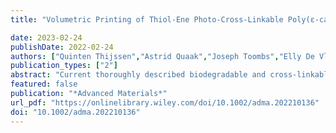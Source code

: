```yaml
---
title: "Volumetric Printing of Thiol‐Ene Photo‐Cross‐Linkable Poly(ε‐caprolactone): A Tunable Material Platform Serving Biomedical Applications"

date: 2023-02-24
publishDate: 2022-02-24
authors: ["Quinten Thijssen","Astrid Quaak","Joseph Toombs","Elly De Vlieghere", "Laurens Parmentier","Hayden Taylor","Sandra Van Vlierberghe"]
publication_types: ["2"]
abstract: "Current thoroughly described biodegradable and cross-linkable polymers mainly rely on acrylate cross-linking. However, despite the swift cross-linking kinetics of acrylates, the concomitant brittleness of the resulting materials limits their applicability. Here, photo-cross-linkable poly(ε-caprolactone) networks through orthogonal thiol-ene chemistry are introduced. The step-growth polymerized networks are tunable, predictable by means of the rubber elasticity theory and it is shown that their mechanical properties are significantly improved over their acrylate cross-linked counterparts. Tunability is introduced to the materials, by altering Mc (or the molar mass between cross-links), and its effect on the thermal properties, mechanical strength and degradability of the materials is evaluated. Moreover, excellent volumetric printability is illustrated and the smallest features obtained via volumetric 3D-printing to date are reported, for thiol-ene systems. Finally, by means of in vitro and in vivo characterization of 3D-printed constructs, it is illustrated that the volumetrically 3D-printed materials are biocompatible. This combination of mechanical stability, tunability, biocompatibility, and rapid fabrication by volumetric 3D-printing charts a new path toward bedside manufacturing of biodegradable patient-specific implants."
featured: false
publication: "*Advanced Materials*"
url_pdf: "https://onlinelibrary.wiley.com/doi/10.1002/adma.202210136"
doi: "10.1002/adma.202210136"
---
```


